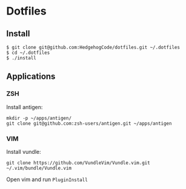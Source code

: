 # Dotfiles

## Install
```
$ git clone git@github.com:HedgehogCode/dotfiles.git ~/.dotfiles
$ cd ~/.dotfiles
$ ./install
```

## Applications

### ZSH

Install antigen:
```
mkdir -p ~/apps/antigen/
git clone git@github.com:zsh-users/antigen.git ~/apps/antigen
```

### VIM

Install vundle:
```
git clone https://github.com/VundleVim/Vundle.vim.git ~/.vim/bundle/Vundle.vim
```
Open vim and run `PluginInstall`
